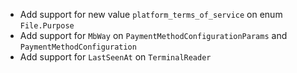 * Add support for new value `platform_terms_of_service` on enum `File.Purpose`
* Add support for `MbWay` on `PaymentMethodConfigurationParams` and `PaymentMethodConfiguration`
* Add support for `LastSeenAt` on `TerminalReader`
